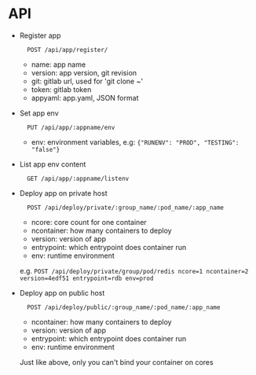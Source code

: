 API
===

* Register app

        POST /api/app/register/

    * name: app name
    * version: app version, git revision
    * git: gitlab url, used for 'git clone ~'
    * token: gitlab token
    * appyaml: app.yaml, JSON format

* Set app env

        PUT /api/app/:appname/env

    * env: environment variables, e.g: `{"RUNENV": "PROD", "TESTING": "false"}`

* List app env content

        GET /api/app/:appname/listenv

* Deploy app on private host

        POST /api/deploy/private/:group_name/:pod_name/:app_name

    * ncore: core count for one container
    * ncontainer: how many containers to deploy
    * version: version of app
    * entrypoint: which entrypoint does container run
    * env: runtime environment

    e.g. `POST /api/deploy/private/group/pod/redis ncore=1 ncontainer=2 version=4edf51 entrypoint=rdb env=prod`

* Deploy app on public host

        POST /api/deploy/public/:group_name/:pod_name/:app_name

    * ncontainer: how many containers to deploy
    * version: version of app
    * entrypoint: which entrypoint does container run
    * env: runtime environment

    Just like above, only you can't bind your container on cores

